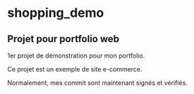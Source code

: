 # shopping_demo
## Projet pour portfolio web

1er projet de démonstration pour mon portfolio.

Ce projet est un exemple de site e-commerce.

Normalement, mes commit sont maintenant signés et vérifiés.